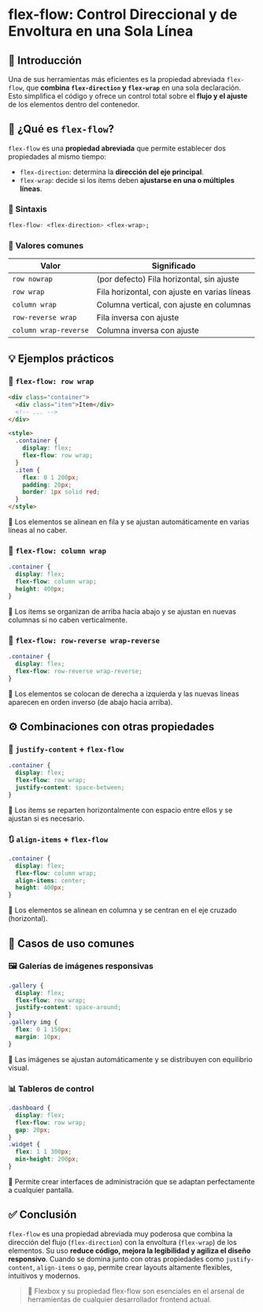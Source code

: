 # flex-flow: Control Direccional y de Envoltura en una Sola Línea

## 📘 Introducción

Una de sus herramientas más eficientes es la propiedad abreviada `flex-flow`, que **combina `flex-direction` y `flex-wrap`** en una sola declaración. Esto simplifica el código y ofrece un control total sobre el **flujo y el ajuste** de los elementos dentro del contenedor.

## 🧠 ¿Qué es `flex-flow`?

`flex-flow` es una **propiedad abreviada** que permite establecer dos propiedades al mismo tiempo:

- `flex-direction`: determina la **dirección del eje principal**.
- `flex-wrap`: decide si los ítems deben **ajustarse en una o múltiples líneas**.

### 🧾 Sintaxis

```css
flex-flow: <flex-direction> <flex-wrap>;
```

### 🎯 Valores comunes

| Valor                 | Significado                                  |
| --------------------- | -------------------------------------------- |
| `row nowrap`          | (por defecto) Fila horizontal, sin ajuste    |
| `row wrap`            | Fila horizontal, con ajuste en varias líneas |
| `column wrap`         | Columna vertical, con ajuste en columnas     |
| `row-reverse wrap`    | Fila inversa con ajuste                      |
| `column wrap-reverse` | Columna inversa con ajuste                   |

## 💡 Ejemplos prácticos

### 🔹 `flex-flow: row wrap`

```html
<div class="container">
  <div class="item">Item</div>
  <!-- ... -->
</div>

<style>
  .container {
    display: flex;
    flex-flow: row wrap;
  }
  .item {
    flex: 0 1 200px;
    padding: 20px;
    border: 1px solid red;
  }
</style>
```

📌 Los elementos se alinean en fila y se ajustan automáticamente en varias líneas al no caber.

### 🔸 `flex-flow: column wrap`

```css
.container {
  display: flex;
  flex-flow: column wrap;
  height: 400px;
}
```

📌 Los ítems se organizan de arriba hacia abajo y se ajustan en nuevas columnas si no caben verticalmente.

### 🔄 `flex-flow: row-reverse wrap-reverse`

```css
.container {
  display: flex;
  flex-flow: row-reverse wrap-reverse;
}
```

📌 Los elementos se colocan de derecha a izquierda y las nuevas líneas aparecen en orden inverso (de abajo hacia arriba).

## ⚙️ Combinaciones con otras propiedades

### 📏 `justify-content` + `flex-flow`

```css
.container {
  display: flex;
  flex-flow: row wrap;
  justify-content: space-between;
}
```

📌 Los ítems se reparten horizontalmente con espacio entre ellos y se ajustan si es necesario.

### 🔃 `align-items` + `flex-flow`

```css
.container {
  display: flex;
  flex-flow: column wrap;
  align-items: center;
  height: 400px;
}
```

📌 Los elementos se alinean en columna y se centran en el eje cruzado (horizontal).

## 🧪 Casos de uso comunes

### 🖼️ Galerías de imágenes responsivas

```css
.gallery {
  display: flex;
  flex-flow: row wrap;
  justify-content: space-around;
}
.gallery img {
  flex: 0 1 150px;
  margin: 10px;
}
```

📌 Las imágenes se ajustan automáticamente y se distribuyen con equilibrio visual.

### 📊 Tableros de control

```css
.dashboard {
  display: flex;
  flex-flow: row wrap;
  gap: 20px;
}
.widget {
  flex: 1 1 300px;
  min-height: 200px;
}
```

📌 Permite crear interfaces de administración que se adaptan perfectamente a cualquier pantalla.

## ✅ Conclusión

`flex-flow` es una propiedad abreviada muy poderosa que combina la dirección del flujo (`flex-direction`) con la envoltura (`flex-wrap`) de los elementos. Su uso **reduce código, mejora la legibilidad y agiliza el diseño responsivo**. Cuando se domina junto con otras propiedades como `justify-content`, `align-items` o `gap`, permite crear layouts altamente flexibles, intuitivos y modernos.

> 🔧 Flexbox y su propiedad flex-flow son esenciales en el arsenal de herramientas de cualquier desarrollador frontend actual.
